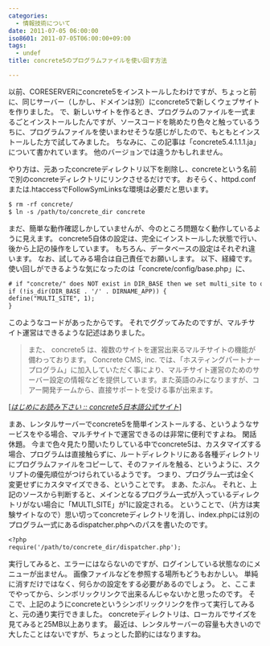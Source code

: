 ```yaml
---
categories:
  - 情報技術について
date: 2011-07-05 06:00:00
iso8601: 2011-07-05T06:00:00+09:00
tags:
  - undef
title: concrete5のプログラムファイルを使い回す方法

---
```


<p>以前、CORESERVERにconcrete5をインストールしたわけですが、ちょっと前に、同じサーバー（しかし、ドメインは別）にconcrete5で新しくウェブサイトを作りました。
で、新しいサイトを作るとき、プログラムのファイルを一式まるごとインストールしたんですが、ソースコードを眺めたり色々と触っているうちに、プログラムファイルを使いまわせそうな感じがしたので、もともとインストールした方で試してみました。
ちなみに、この記事は「concrete5.4.1.1.1.ja」について書かれています。
他のバージョンでは違うかもしれません。</p>

<p>
やり方は、元あったconcreteディレクトリ以下を削除し、concreteという名前で別のconcreteディレクトリにリンクさせるだけです。
おそらく、httpd.confまたは.htaccessでFollowSymLinksな環境は必要だと思います。</p>

```default
$ rm -rf concrete/
$ ln -s /path/to/concrete_dir concrete
```

<p>まだ、簡単な動作確認しかしていませんが、今のところ問題なく動作しているように見えます。
concrete5自体の設定は、完全にインストールした状態で行い、後から上記の操作をしています。
もちろん、データベースの設定はそれぞれ違います。
なお、試してみる場合は自己責任でお願いします。
以下、経緯です。
使い回しができるような気になったのは「concrete/config/base.php」に、</p>

```default
# if "concrete/" does NOT exist in DIR_BASE then we set multi_site to on
if (!is_dir(DIR_BASE . '/' . DIRNAME_APP)) {
define("MULTI_SITE", 1);
}
```

<p>このようなコードがあったからです。
それでググッてみたのですが、マルチサイト運営はできるような記述はありました。</p>

<blockquote cite="http://concrete5-japan.org/help/readmefirst/" title="はじめにお読み下さい :: concrete5日本語公式サイト" class="blockquote"><p>また、 concrete5 は、複数のサイトを運営出来るマルチサイトの機能が備わっております。 Concrete CMS, inc. では、「ホスティングパートナープログラム」に加入していただく事により、マルチサイト運営のためのサーバー設定の情報などを提供しています。また英語のみになりますが、コアー開発チームから、直接サポートを受ける事が出来ます。</p></blockquote>

<div class="cite">[<cite><a href="http://concrete5-japan.org/help/readmefirst/">はじめにお読み下さい :: concrete5日本語公式サイト</a></cite>]</div>

<p>まあ、レンタルサーバーでconcrete5を簡単インストールする、というようなサービスをやる場合、マルチサイトで運営できるのは非常に便利ですよね。
閑話休題。
今まで色々見たり聞いたりしている中でconcrete5は、カスタマイズする場合、プログラムは直接触らずに、ルートディレクトリにある各種ディレクトリにプログラムファイルをコピーして、そのファイルを触る、というように、スクリプトの優先順位がつけられているようです。
つまり、プログラム一式は全く変更せずにカスタマイズできる、ということです。
まあ、たぶん。
それと、上記のソースから判断すると、メインとなるプログラム一式が入っているディレクトリがない場合に「MULTI_SITE」が1に設定される。
ということで、（片方は実験サイトなので）思い切ってconcreteディレクトリを消し、index.phpには別のプログラム一式にあるdispatcher.phpへのパスを書いたのです。</p>

```default
<?php
require('/path/to/concrete_dir/dispatcher.php');
```

<p>実行してみると、エラーにはならないのですが、ログインしている状態なのにメニューが出ません。
画像ファイルなどを参照する場所もどうもおかしい。
単純に消すだけではなく、何らかの設定をする必要があるのでしょう。
と、ここまでやってから、シンボリックリンクで出来るんじゃないかと思ったのです。
そこで、上記のようにconcreteというシンボリックリンクを作って実行してみると、元の通り実行できました。
concreteディレクトリは、ローカルでサイズを見てみると25MB以上あります。
最近は、レンタルサーバーの容量も大きいので大したことはないですが、ちょっとした節約にはなりますね。</p>
    	